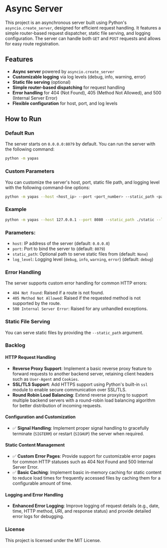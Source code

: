 # Async Server

This project is an asynchronous server built using Python's `asyncio.create_server`,
designed for efficient request handling. It features a simple router-based request dispatcher,
static file serving, and logging configuration.
The server can handle both `GET` and `POST` requests and allows for easy route registration.

## Features

- **Async server** powered by `asyncio.create_server`
- **Customizable logging** via log levels (debug, info, warning, error)
- **Static file serving** (optional)
- **Simple router-based dispatching** for request handling
- **Error handling** for 404 (Not Found), 405 (Method Not Allowed), and 500 (Internal Server Error)
- **Flexible configuration** for host, port, and log levels

## How to Run

### Default Run

The server starts on `0.0.0.0:8079` by default. You can run the server with the following command:

```bash
python -m yapas
```

### Custom Parameters

You can customize the server's host, port, static file path, and logging level
with the following command-line options:

```bash
python -m yapas --host <host_ip> --port <port_number> --static_path <path_to_static_files> --log_level <log_level>
```

### Example

```bash
python -m yapas --host 127.0.0.1 --port 8080 --static_path ./static --log_level info
```

### Parameters:

* `host`: IP address of the server (default: `0.0.0.0`)
* `port`: Port to bind the server to (default: `8079`)
* `static_path`: Optional path to serve static files from (default: `None`)
* `log_level`: Logging level (`debug`, `info`, `warning`, `error`) (default: `debug`)

### Error Handling

The server supports custom error handling for common HTTP errors:

* `404 Not Found`: Raised if a route is not found.
* `405 Method Not Allowed`: Raised if the requested method is not supported by the route.
* `500 Internal Server Error`: Raised for any unhandled exceptions.

### Static File Serving

You can serve static files by providing the `--static_path` argument.

### Backlog

#### HTTP Request Handling

* **Reverse Proxy Support**: Implement a basic reverse proxy feature to forward requests
  to another backend server, retaining client headers such as `User-Agent` and `Cookies`.
* **SSL/TLS Support**: Add HTTPS support using Python's built-in `ssl` module
  to enable secure communication over SSL/TLS.
* **Round Robin Load Balancing**: Extend reverse proxying to support multiple backend servers
  with a round-robin load balancing algorithm for better distribution of incoming requests.

#### Configuration and Customization

* ✅ **Signal Handling**: Implement proper signal handling to gracefully terminate (`SIGTERM`)
  or restart (`SIGHUP`) the server when required.

#### Static Content Management

* ✅ **Custom Error Pages**: Provide support for customizable error pages for common HTTP statuses
  such as 404 Not Found and 500 Internal Server Error.
* ✅ **Basic Caching**: Implement basic in-memory caching for static content to reduce load times
  for frequently accessed files by caching them for a configurable amount of time.

#### Logging and Error Handling

* **Enhanced Error Logging**: Improve logging of request details
  (e.g., date, time, HTTP method, URI, and response status) and provide detailed error logs
  for debugging.

### License

This project is licensed under the MIT License.




